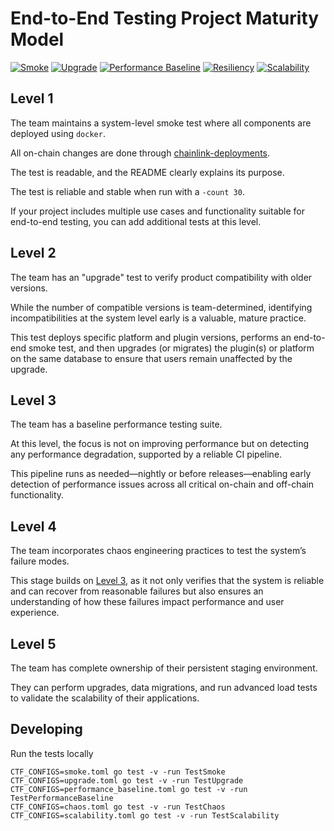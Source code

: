 # End-to-End Testing Project Maturity Model

[![Smoke](https://img.shields.io/badge/Level_1-Smoke-blue?branch=maturity-model&job=TestSmoke)](https://github.com/smartcontractkit/chainlink-testing-framework/actions/workflows/framework-golden-tests.yml)
[![Upgrade](https://img.shields.io/badge/Level_2-Upgrade-blue?branch=maturity-model&job=TestSmoke)](https://github.com/smartcontractkit/chainlink-testing-framework/actions/workflows/framework-golden-tests.yml)
[![Performance Baseline](https://img.shields.io/badge/Level_3-Performance_baseline-blue?branch=maturity-model&job=TestSmoke)](https://github.com/smartcontractkit/chainlink-testing-framework/actions/workflows/framework-golden-tests.yml)
[![Resiliency](https://img.shields.io/badge/Level_4-Resiliency-blue?branch=maturity-model&job=TestSmoke)](https://github.com/smartcontractkit/chainlink-testing-framework/actions/workflows/framework-golden-tests.yml)
[![Scalability](https://img.shields.io/badge/Level_5-Scalability-blue?branch=maturity-model&job=TestSmoke)](https://github.com/smartcontractkit/chainlink-testing-framework/actions/workflows/framework-golden-tests.yml)

## Level 1
The team maintains a system-level smoke test where all components are deployed using `docker`.

All on-chain changes are done through [chainlink-deployments](https://github.com/smartcontractkit/chainlink-deployments).

The test is readable, and the README clearly explains its purpose.

The test is reliable and stable when run with a `-count 30`.

If your project includes multiple use cases and functionality suitable for end-to-end testing, you can add additional tests at this level.

## Level 2
The team has an "upgrade" test to verify product compatibility with older versions.

While the number of compatible versions is team-determined, identifying incompatibilities at the system level early is a valuable, mature practice.

This test deploys specific platform and plugin versions, performs an end-to-end smoke test, and then upgrades (or migrates) the plugin(s) or platform on the same database to ensure that users remain unaffected by the upgrade.

## Level 3
The team has a baseline performance testing suite.

At this level, the focus is not on improving performance but on detecting any performance degradation, supported by a reliable CI pipeline.

This pipeline runs as needed—nightly or before releases—enabling early detection of performance issues across all critical on-chain and off-chain functionality.

## Level 4
The team incorporates chaos engineering practices to test the system’s failure modes.

This stage builds on [Level 3](#level-3), as it not only verifies that the system is reliable and can recover from reasonable failures but also ensures an understanding of how these failures impact performance and user experience.

## Level 5
The team has complete ownership of their persistent staging environment.

They can perform upgrades, data migrations, and run advanced load tests to validate the scalability of their applications.

## Developing
Run the tests locally
```
CTF_CONFIGS=smoke.toml go test -v -run TestSmoke
CTF_CONFIGS=upgrade.toml go test -v -run TestUpgrade
CTF_CONFIGS=performance_baseline.toml go test -v -run TestPerformanceBaseline
CTF_CONFIGS=chaos.toml go test -v -run TestChaos
CTF_CONFIGS=scalability.toml go test -v -run TestScalability
```